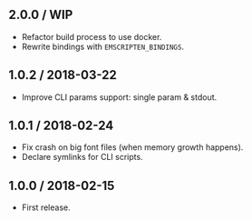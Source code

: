 2.0.0 / WIP
------------------

- Refactor build process to use docker.
- Rewrite bindings with `EMSCRIPTEN_BINDINGS`.


1.0.2 / 2018-03-22
------------------

- Improve CLI params support: single param & stdout.


1.0.1 / 2018-02-24
------------------

- Fix crash on big font files (when memory growth happens).
- Declare symlinks for CLI scripts.


1.0.0 / 2018-02-15
------------------

- First release.
